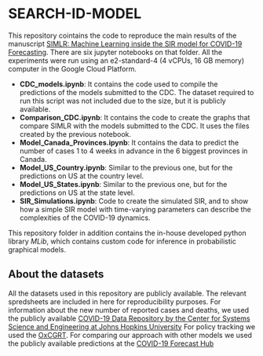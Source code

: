 # SEARCH-ID-MODEL

This repository cointains the code to reproduce the main results of the manuscript [SIMLR: Machine Learning inside the SIR model for COVID-19 Forecasting](https://arxiv.org/abs/2106.01590). 
There are six jupyter notebooks on that folder. 
All the experiments were run using an e2-standard-4 (4 vCPUs, 16 GB memory) computer in the Google Cloud Platform.


- **CDC_models.ipynb**: It contains the code used to compile the predictions of the models submitted to the CDC. The dataset required to run this script was not included due to the size, but it is publicly available.
- **Comparison_CDC.ipynb**: It contains the code to create the graphs that compare SIMLR with the models submitted to the CDC. It uses the files created by the previous notebook.
- **Model_Canada_Provinces.ipynb**: It contains the data to predict the number of cases 1 to 4 weeks in advance in the 6 biggest provinces in Canada.
- **Model_US_Country.ipynb**: Similar to the previous one, but for the predictions on US at the country level.
- **Model_US_States.ipynb**: Similar to the previous one, but for the predictions on US at the state level.
- **SIR_Simulations.ipynb**: Code to create the simulated SIR, and to show how a simple SIR model with time-varying parameters can describe the complexities of the COVID-19 dynamics.


This repository folder in addition contains the in-house developed python library *MLib*, which contains custom code for inference in probabilistic graphical models.

## About the datasets
All the datasets used in this repository are publicly available. The relevant spredsheets are included in here for reproducibility purposes.
For information about the new number of reported cases and deaths, we used the publicly available [COVID-19 Data Repository by the Center for Systems Science and Engineering at Johns Hopkins University](https://github.com/CSSEGISandData/COVID-19) 
For policy tracking we used the [OxCGRT](https://github.com/OxCGRT/covid-policy-tracker).
For comparing our approach with other models we used the publicly available predictions at the [COVID-19 Forecast Hub](https://github.com/reichlab/covid19-forecast-hub)
